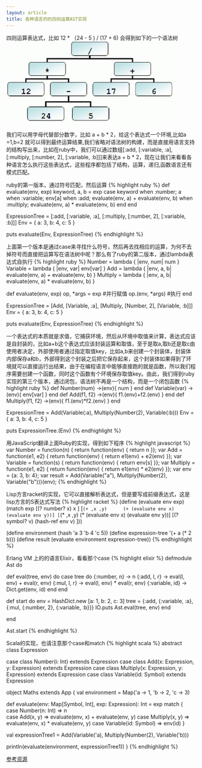 ```yaml
---
layout: article
title: 各种语言的的四则运算AST实现
---
```


四则运算表达式，比如 12 * （24 - 5 ) / (17 + 6) 会得到如下的一个语法树
![抽象语法树](/images/ast.jpg)

我们可以用字母代替部分数字，比如 a + b * 2，给这个表达式一个环境,比如a =1,b=2 就可以得到最终运算结果,我们省略对语法树的构建，而是直接用语言支持的结构写出来，比如在ruby中，我们可以通过数组[:add, [:variable, :a], [:multiply, [:number, 2], [:variable, :b]]]来表达a + b * 2，现在让我们来看看各种语言怎么执行这些表达式，这些程序都包括了结构，运算，递归,函数语言还有模式匹配。

ruby的第一版本，通过符号匹配，然后运算
{% highlight ruby %}
def evaluate(env, exp)
  keyword, a, b = exp
  case keyword
  when :number;   a
  when :variable; env[a]
  when :add;      evaluate(env, a) + evaluate(env, b)
  when :multiply; evaluate(env, a) * evaluate(env, b)
  end
end
 
ExpressionTree = [:add, [:variable, :a], [:multiply, [:number, 2], [:variable, :b]]]
Env = { a: 3, b: 4, c: 5 }
 
puts evaluate(Env, ExpressionTree)
{% endhighlight %}

上面第一个版本是通过case来寻找什么符号，然后再去找相应的运算，为何不去掉符号而直接把运算写在语法树中呢？那么有了ruby的第二版本，通过lambda表达式自执行
{% highlight ruby %}
Number   = lambda { |env, num| num }
Variable = lambda { |env, var| env[var] }
Add      = lambda { |env, a, b| evaluate(env, a) + evaluate(env, b) }
Multiply = lambda { |env, a, b| evaluate(env, a) * evaluate(env, b) }
 
def evaluate(env, exp)
  op, *args = exp #并行赋值
  op.(env, *args) #执行
end
 
ExpressionTree = [Add, [Variable, :a], [Multiply, [Number, 2], [Variable, :b]]]
Env = { a: 3, b: 4, c: 5 }
 
puts evaluate(Env, ExpressionTree)
{% endhighlight %}

一个表达式的本质就是求值，它捕获环境，然后从环境中取值来计算，表达式应该是自封装的，比如a+b这个表达式应该封装运算和取值，至于是取a,取b还是取c由使用者决定，外部使用者通过指定取值key，比如a,b来创建一个封装体，封装体内部保存a和b，外部得到这个封装之后把它保存起来，这个封装体如果得到了环境就可以直接运行出结果，由于在编程语言中能够直接跑的就是函数，所以我们程序需要创建一个函数，同时这个函数有个环境保存取值key。由此，我们得到ruby实现的第三个版本，通过闭包，语法树不再是一个结构，而是一个闭包函数
{% highlight ruby %}
def Number(num)      ->(env){ num } end
def Variable(var)    ->(env){ env[var] } end
def Add(f1, f2)      ->(env){ f1.(env)+f2.(env) } end
def Multiply(f1, f2) ->(env){ f1.(env)*f2.(env) } end

ExpressionTree = Add(Variable(:a), Multiply(Number(2), Variable(:b)))
Env = { a: 3, b: 4, c: 5 }

puts ExpressionTree.(Env)
{% endhighlight %}


用JavaScript翻译上面Ruby的实现，得到如下程序
{% highlight javascript %}
var Number = function(n) { return function(env) { return n }};
var Add = function(e1, e2) { return function(env) { return e1(env) + e2(env) }};
var Variable = function(s) { return function(env) { return env[s] }};
var Multiply = function(e1, e2) { return function(env) { return e1(env) * e2(env) }};
var env = {a: 3, b: 4};
var result = Add(Variable("a"), Multiply(Number(2), Variable("b")))(env);
{% endhighlight %}


Lisp方言racket的实现，它可以直接解析表达式，但是要写成前缀表达式，这是lisp方言的S表达式写法
{% highlight racket %}
(define (evaluate env exp)
  (match exp
    [(? number? x)   x                                    ]
    [`(+ ,x ,y)      (+ (evaluate env x) (evaluate env y))]
    [`(* ,x ,y)      (* (evaluate env x) (evaluate env y))]
    [(? symbol? v)   (hash-ref env v)                     ]))

(define environment (hash 'a 3 'b 4 'c 5))
(define expression-tree '(+ a (* 2 b)))
(define result (evaluate environment expression-tree))
{% endhighlight %}


Erlang VM 上的的语言Elixir，看看那个case
{% highlight elixir %}
defmodule Ast do

  def eval(tree, env) do
      case tree do
        {:number, n}    -> n
        {:add, l, r}    -> eval(l, env) + eval(r, env)
        {:mul, l, r}    -> eval(l, env) * eval(r, env)
        {:variable, id} -> Dict.get(env, id)
      end
  end

  def start do
    env = HashDict.new [a: 1, b: 2, c: 3]
    tree = {:add, {:variable, :a}, {:mul, {:number, 2}, {:variable, :b}}}
    IO.puts  Ast.eval(tree, env)
  end

end

Ast.start
{% endhighlight %}

Scala的实现，也请注意那个case和match
{% highlight scala %}
abstract class Expression
 
case class Number(i: Int) extends Expression
case class Add(x: Expression, y: Expression) extends Expression
case class Multiply(x: Expression, y: Expression) extends Expression
case class Variable(id: Symbol) extends Expression
 
object Maths extends App {
  val environment = Map('a -> 1,
      'b -> 2,
      'c -> 3)
      
  def evaluate(env: Map[Symbol, Int], exp: Expression): Int = exp match {
    case Number(n: Int) => n    
    case Add(x, y) => evaluate(env, x) + evaluate(env, y)
    case Multiply(x, y) => evaluate(env, x) * evaluate(env, y)
    case Variable(id: Symbol) => env(id)
  }
      
  val expressionTree1 = Add(Variable('a), Multiply(Number(2), Variable('b)))
  
  println(evaluate(environment, expressionTree1))
}
{% endhighlight %}

[参考资源](https://gist.github.com/ckirkendall/2934374/) 
